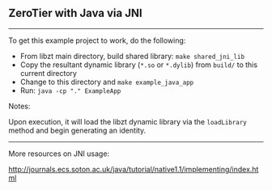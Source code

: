 ## ZeroTier with Java via JNI
***

To get this example project to work, do the following:

- From libzt main directory, build shared library: `make shared_jni_lib`
- Copy the resultant dynamic library (`*.so` or `*.dylib`) from `build/` to this current directory
- Change to this directory and `make example_java_app`
- Run: `java -cp "." ExampleApp`


Notes:

Upon execution, it will load the libzt dynamic library via the `loadLibrary` method and begin generating an identity.


***

More resources on JNI usage:

http://journals.ecs.soton.ac.uk/java/tutorial/native1.1/implementing/index.html
